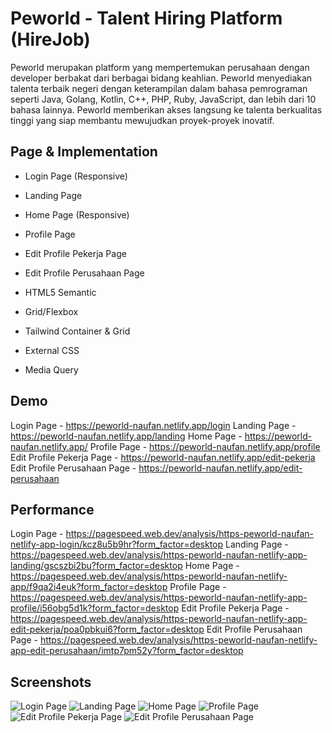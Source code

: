 
# Peworld - Talent Hiring Platform (HireJob)

Peworld merupakan platform yang mempertemukan perusahaan dengan developer berbakat dari berbagai bidang keahlian. Peworld menyediakan talenta terbaik negeri dengan keterampilan dalam bahasa pemrograman seperti Java, Golang, Kotlin, C++, PHP, Ruby, JavaScript, dan lebih dari 10 bahasa lainnya. Peworld memberikan akses langsung ke talenta berkualitas tinggi yang siap membantu mewujudkan proyek-proyek inovatif.

## Page & Implementation

- Login Page (Responsive)
- Landing Page
- Home Page (Responsive)
- Profile Page
- Edit Profile Pekerja Page
- Edit Profile Perusahaan Page

- HTML5 Semantic
- Grid/Flexbox
- Tailwind Container & Grid
- External CSS
- Media Query

## Demo

Login Page - https://peworld-naufan.netlify.app/login
Landing Page - https://peworld-naufan.netlify.app/landing
Home Page - https://peworld-naufan.netlify.app/
Profile Page - https://peworld-naufan.netlify.app/profile
Edit Profile Pekerja Page - https://peworld-naufan.netlify.app/edit-pekerja
Edit Profile Perusahaan Page - https://peworld-naufan.netlify.app/edit-perusahaan

## Performance

Login Page - https://pagespeed.web.dev/analysis/https-peworld-naufan-netlify-app-login/kcz8u5b9hr?form_factor=desktop
Landing Page - https://pagespeed.web.dev/analysis/https-peworld-naufan-netlify-app-landing/gscszbi2bu?form_factor=desktop
Home Page - https://pagespeed.web.dev/analysis/https-peworld-naufan-netlify-app/f9qa2i4euk?form_factor=desktop
Profile Page - https://pagespeed.web.dev/analysis/https-peworld-naufan-netlify-app-profile/i56obg5d1k?form_factor=desktop
Edit Profile Pekerja Page - https://pagespeed.web.dev/analysis/https-peworld-naufan-netlify-app-edit-pekerja/poa0pbkui6?form_factor=desktop
Edit Profile Perusahaan Page - https://pagespeed.web.dev/analysis/https-peworld-naufan-netlify-app-edit-perusahaan/imtp7pm52y?form_factor=desktop

## Screenshots

![Login Page](https://api.pikwy.com/web/660bba73d5f11120860d5883.jpg)
![Landing Page](https://pikwy.com/web/660bba9c5e569e38ab0cd55a.jpg)
![Home Page](https://api.pikwy.com/web/660bba0d9b9b551b0651d4de.jpg)
![Profile Page](https://api.pikwy.com/web/660bbaacc9c64170020b0e6a)
![Edit Profile Pekerja Page](https://api.pikwy.com/web/660bbb04d10cd6472b22d45a.jpg)
![Edit Profile Perusahaan Page](https://api.pikwy.com/web/660bbae4ee43363142546698.jpg)




